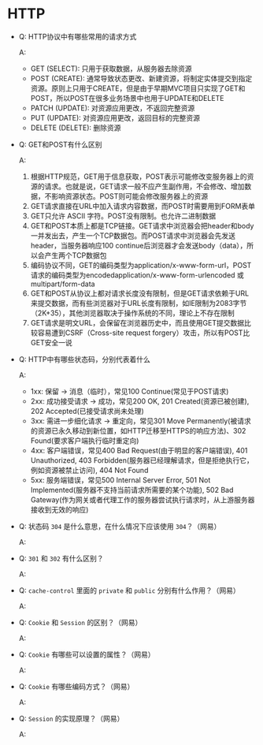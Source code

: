 # HTTP

- Q: HTTP协议中有哪些常用的请求方式

  A:
  - GET (SELECT): 只用于获取数据，从服务器去除资源
  - POST (CREATE): 通常导致状态更改、新建资源，将制定实体提交到指定资源。原则上只用于CREATE，但是由于早期MVC项目只实现了GET和POST，所以POST在很多业务场景中也用于UPDATE和DELETE
  - PATCH (UPDATE): 对资源应用更改，不返回完整资源
  - PUT (UPDATE): 对资源应用更改，返回目标的完整资源
  - DELETE (DELETE): 删除资源

- Q: GET和POST有什么区别

  A:
  1. 根据HTTP规范，GET用于信息获取，POST表示可能修改变服务器上的资源的请求。也就是说，GET请求一般不应产生副作用，不会修改、增加数据，不影响资源状态。POST则可能会修改服务器上的资源
  2. GET请求直接在URL中加入请求内容数据，而POST时需要用到FORM表单
  3. GET只允许 ASCII 字符。POST没有限制。也允许二进制数据
  4. GET和POST本质上都是TCP链接。GET请求中浏览器会把header和body一并发出去，产生一个TCP数据包。而POST请求中浏览器会先发送header，当服务器响应100 continue后浏览器才会发送body（data），所以会产生两个TCP数据包
  5. 编码协议不同，GET的编码类型为application/x-www-form-url，POST请求的编码类型为encodedapplication/x-www-form-urlencoded 或 multipart/form-data
  6. GET和POST从协议上都对请求长度没有限制，但是GET请求依赖于URL来提交数据，而有些浏览器对于URL长度有限制，如IE限制为2083字节（2K+35），其他浏览器取决于操作系统的不同，理论上不存在限制
  7. GET请求是明文URL，会保留在浏览器历史中，而且使用GET提交数据比较容易遭到CSRF（Cross-site request forgery）攻击，所以有POST比GET安全一说

- Q: HTTP中有哪些状态码，分别代表着什么

  A:
  - 1xx: 保留 -> 消息（临时），常见100 Continue(常见于POST请求)
  - 2xx: 成功接受请求 -> 成功，常见200 OK, 201 Created(资源已被创建), 202 Accepted(已接受请求尚未处理)
  - 3xx: 需进一步细化请求 -> 重定向，常见301 Move Permanently(被请求的资源已永久移动到新位置，如HTTP迁移至HTTPS的响应方法)、302 Found(要求客户端执行临时重定向)
  - 4xx: 客户端错误，常见400 Bad Request(由于明显的客户端错误), 401 Unauthorized, 403 Forbidden(服务器已经理解请求，但是拒绝执行它，例如资源被禁止访问), 404 Not Found
  - 5xx: 服务端错误，常见500 Internal Server Error, 501 Not Implemented(服务器不支持当前请求所需要的某个功能), 502 Bad Gateway(作为网关或者代理工作的服务器尝试执行请求时，从上游服务器接收到无效的响应)

- Q: 状态码 `304` 是什么意思，在什么情况下应该使用 `304`？（网易）

  A:

- Q: `301` 和 `302` 有什么区别？

  A:

- Q: `cache-control` 里面的 `private` 和 `public` 分别有什么作用？（网易）

  A:

- Q: `Cookie` 和 `Session` 的区别？（网易）

  A:

- Q: `Cookie` 有哪些可以设置的属性？（网易）

  A:

- Q: `Cookie` 有哪些编码方式？（网易）

  A:

- Q: `Session` 的实现原理？（网易）

  A: